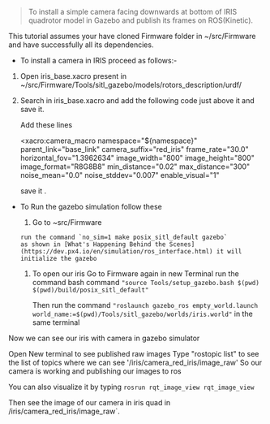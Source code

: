 > To install a simple camera facing downwards at bottom of IRIS quadrotor model in Gazebo and publish its frames on ROS(Kinetic).

This tutorial assumes your have cloned Firmware folder in ~/src/Firmware and have successfully all its dependencies.

* To install a camera in IRIS proceed as follows:-

1. Open iris_base.xacro present in ~/src/Firmware/Tools/sitl_gazebo/models/rotors_description/urdf/
1. Search in iris_base.xacro and add the following code just above it and save it.

   Add these lines

   <xacro:camera_macro
    namespace="${namespace}"
    parent_link="base_link"
    camera_suffix="red_iris"
    frame_rate="30.0"
    horizontal_fov="1.3962634"
    image_width="800"
    image_height="800"
    image_format="R8G8B8"
    min_distance="0.02"
    max_distance="300"
    noise_mean="0.0"
    noise_stddev="0.007"
    enable_visual="1"
    >
    <box size="0.05 0.05 0.05" />
    <origin xyz="0 0 -0.07" rpy="0 1.57079 0"/>
    </xacro:camera_macro>
    
    save it .
    
 * To Run the gazebo simulation follow these
     1. Go to ~src/Firmware    
     
       run the command `no_sim=1 make posix_sitl_default gazebo`
       as shown in [What's Happening Behind the Scenes](https://dev.px4.io/en/simulation/ros_interface.html) it will initialize the gazebo
       
    1. To open our iris
       Go to Firmware again in new Terminal 
       run the command bash command `"source Tools/setup_gazebo.bash $(pwd) $(pwd)/build/posix_sitl_default"`
       
       Then run the command `"roslaunch gazebo_ros empty_world.launch world_name:=$(pwd)/Tools/sitl_gazebo/worlds/iris.world"` in the same terminal
  
  Now we can see our iris with camera in gazebo simulator
  
  Open New terminal to see published raw images
  Type "rostopic list" to see the list of topics where we can see '/iris/camera_red_iris/image_raw'
  So our camera is working and publishing our images to ros
  
  You can also visualize it by typing `rosrun rqt_image_view rqt_image_view`
  
  Then see the image of our camera in iris quad in /iris/camera_red_iris/image_raw`.

